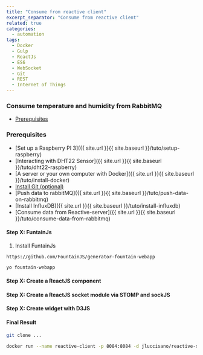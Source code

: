 ```yaml
---
title: "Consume from reactive client"
excerpt_separator: "Consume from reactive client"
related: true
categories:
  - automation
tags:
  - Docker
  - Gulp
  - ReactJs
  - ES6
  - WebSocket
  - Git
  - REST
  - Internet of Things
---
```

### Consume temperature and humidity from RabbitMQ

- [Prerequisites](#prerequisites)

###  Prerequisites

- [Set up a Raspberry PI 3]({{ site.url }}{{ site.baseurl }}/tuto/setup-raspberry)
- [Interacting with DHT22 Sensor]({{ site.url }}{{ site.baseurl }}/tuto/dht22-raspberry)
- [A server or your own computer with Docker]({{ site.url }}{{ site.baseurl }}/tuto/install-docker)
- [Install Git (optional)](https://git-scm.com/download/linux)
- [Push data to rabbitMQ]({{ site.url }}{{ site.baseurl }}/tuto/push-data-on-rabbitmq)
- [Install InfluxDB]({{ site.url }}{{ site.baseurl }}/tuto/install-influxdb)
- [Consume data from Reactive-server]({{ site.url }}{{ site.baseurl }}/tuto/consume-data-from-rabbitmq)

#### Step X: FuntainJs

1) Install FuntainJs

```text
https://github.com/FountainJS/generator-fountain-webapp
```

```bash
yo fountain-webapp
```

#### Step X: Create a ReactJS component

#### Step X: Create a ReactJS socket module via STOMP and sockJS

#### Step X: Create widget with D3JS

#### Final Result

```bash
git clone ...
```

```bash
docker run --name reactive-client -p 8084:8084 -d jluccisano/reactive-server:latest
```